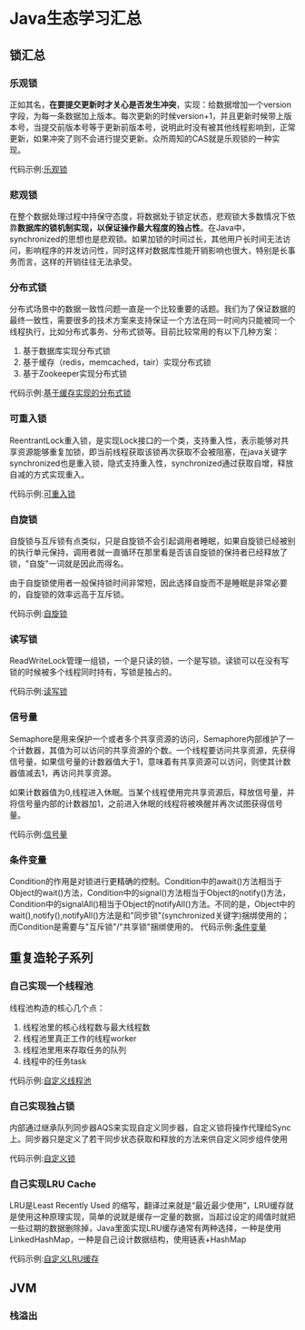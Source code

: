 # Java生态学习汇总

## 锁汇总

### **乐观锁**

正如其名，**在要提交更新时才关心是否发生冲突**，实现：给数据增加一个version字段，为每一条数据加上版本。每次更新的时候version+1，并且更新时候带上版本号，当提交前版本号等于更新前版本号，说明此时没有被其他线程影响到，正常更新，如果冲突了则不会进行提交更新。众所周知的CAS就是乐观锁的一种实现。

代码示例:[乐观锁](https://github.com/zaiyunduan123/jesper_seckill/blob/master/src/main/java/com/jesper/seckill/mapper/GoodsMapper.java)


###  **悲观锁**

在整个数据处理过程中持保守态度，将数据处于锁定状态，悲观锁大多数情况下依靠**数据库的锁机制实现，以保证操作最大程度的独占性**。在Java中，synchronized的思想也是悲观锁。如果加锁的时间过长，其他用户长时间无法访问，影响程序的并发访问性，同时这样对数据库性能开销影响也很大，特别是长事务而言，这样的开销往往无法承受。


### **分布式锁**

分布式场景中的数据一致性问题一直是一个比较重要的话题。我们为了保证数据的最终一致性，需要很多的技术方案来支持保证一个方法在同一时间内只能被同一个线程执行，比如分布式事务、分布式锁等。目前比较常用的有以下几种方案：

1. 基于数据库实现分布式锁 
2. 基于缓存（redis，memcached，tair）实现分布式锁 
3. 基于Zookeeper实现分布式锁


代码示例:[基于缓存实现的分布式锁](https://github.com/zaiyunduan123/redis-tool)


### **可重入锁**

ReentrantLock重入锁，是实现Lock接口的一个类，支持重入性，表示能够对共享资源能够重复加锁，即当前线程获取该锁再次获取不会被阻塞，在java关键字synchronized也是重入锁，隐式支持重入性，synchronized通过获取自增，释放自减的方式实现重入。

代码示例:[可重入锁](https://github.com/zaiyunduan123/Java_ecosystem/tree/master/src/lock/reentrant)

### **自旋锁**

自旋锁与互斥锁有点类似，只是自旋锁不会引起调用者睡眠，如果自旋锁已经被别的执行单元保持，调用者就一直循环在那里看是否该自旋锁的保持者已经释放了锁，"自旋"一词就是因此而得名。

由于自旋锁使用者一般保持锁时间非常短，因此选择自旋而不是睡眠是非常必要的，自旋锁的效率远高于互斥锁。

代码示例:[自旋锁](https://github.com/zaiyunduan123/Java_ecosystem/tree/master/src/lock/spin)

### **读写锁**

ReadWriteLock管理一组锁，一个是只读的锁，一个是写锁。读锁可以在没有写锁的时候被多个线程同时持有，写锁是独占的。 

代码示例:[读写锁](https://github.com/zaiyunduan123/Java_ecosystem/tree/master/src/lock/readwrite)

### **信号量**

Semaphore是用来保护一个或者多个共享资源的访问，Semaphore内部维护了一个计数器，其值为可以访问的共享资源的个数。一个线程要访问共享资源，先获得信号量，如果信号量的计数器值大于1，意味着有共享资源可以访问，则使其计数器值减去1，再访问共享资源。

如果计数器值为0,线程进入休眠。当某个线程使用完共享资源后，释放信号量，并将信号量内部的计数器加1，之前进入休眠的线程将被唤醒并再次试图获得信号量。

代码示例:[信号量](https://github.com/zaiyunduan123/Java_ecosystem/tree/master/src/lock/semaphore)

### **条件变量**

Condition的作用是对锁进行更精确的控制。Condition中的await()方法相当于Object的wait()方法，Condition中的signal()方法相当于Object的notify()方法，Condition中的signalAll()相当于Object的notifyAll()方法。不同的是，Object中的wait(),notify(),notifyAll()方法是和"同步锁"(synchronized关键字)捆绑使用的；而Condition是需要与"互斥锁"/"共享锁"捆绑使用的。
代码示例:[条件变量](https://github.com/zaiyunduan123/Java_ecosystem/tree/master/src/lock/condition/ConditionDemo.java)



## 重复造轮子系列

### **自己实现一个线程池**

线程池构造的核心几个点：

1. 线程池里的核心线程数与最大线程数
2. 线程池里真正工作的线程worker
3. 线程池里用来存取任务的队列
4. 线程中的任务task

代码示例:[自定义线程池](https://github.com/zaiyunduan123/Java_ecosystem/tree/master/src/wheel/threadpool)

### **自己实现独占锁**

内部通过继承队列同步器AQS来实现自定义同步器，自定义锁将操作代理给Sync上。同步器只是定义了若干同步状态获取和释放的方法来供自定义同步组件使用

代码示例:[自定义锁](https://github.com/zaiyunduan123/Java_ecosystem/tree/master/src/lock/custom/Mutex.java)


### **自己实现LRU Cache**

LRU是Least Recently Used 的缩写，翻译过来就是“最近最少使用”，LRU缓存就是使用这种原理实现，简单的说就是缓存一定量的数据，当超过设定的阈值时就把一些过期的数据删除掉，Java里面实现LRU缓存通常有两种选择，一种是使用LinkedHashMap，一种是自己设计数据结构，使用链表+HashMap

代码示例:[自定义LRU缓存](https://github.com/zaiyunduan123/Java_ecosystem/tree/master/src/wheel/lru)


## JVM

### 栈溢出
